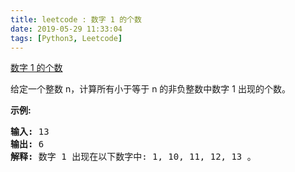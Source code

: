 ```yaml
---
title: leetcode : 数字 1 的个数
date: 2019-05-29 11:33:04
tags: [Python3, Leetcode]
---
```


[数字 1 的个数](https://leetcode-cn.com/problems/number-of-digit-one/)

<p>给定一个整数 n，计算所有小于等于 n 的非负整数中数字 1 出现的个数。</p>

<!-- more -->

<p><strong>示例:</strong></p>

<pre><strong>输入:</strong> 13
<strong>输出:</strong> 6 
<strong>解释: </strong>数字 1 出现在以下数字中: 1, 10, 11, 12, 13 。</pre>
